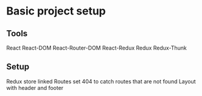 # Basic project setup

## Tools

React
React-DOM
React-Router-DOM
React-Redux
Redux
Redux-Thunk

## Setup

Redux store linked
Routes set
404 to catch routes that are not found
Layout with header and footer
